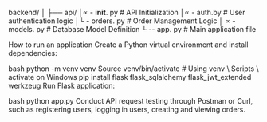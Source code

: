 backend/
│
├── api/
│∝ - __init__. py # API Initialization
│∝ - auth.by # User authentication logic
│└ - orders. py # Order Management Logic
│
∝ - models. py # Database Model Definition
└ -- app. py # Main application file

How to run an application
Create a Python virtual environment and install dependencies:

bash
python -m venv venv
Source venv/bin/activate # Using venv \ Scripts \ activate on Windows
pip install flask flask_sqlalchemy flask_jwt_extended werkzeug
Run Flask application:

bash
python app.py
Conduct API request testing through Postman or Curl, such as registering users, logging in users, creating and viewing orders.
